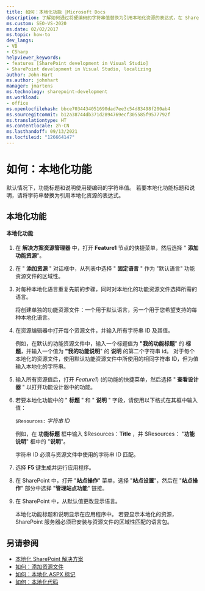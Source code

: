 ```yaml
---
title: 如何：本地化功能 |Microsoft Docs
description: 了解如何通过将硬编码的字符串值替换为引用本地化资源的表达式，在 SharePoint 中本地化功能标题和说明。
ms.custom: SEO-VS-2020
ms.date: 02/02/2017
ms.topic: how-to
dev_langs:
- VB
- CSharp
helpviewer_keywords:
- features [SharePoint development in Visual Studio]
- SharePoint development in Visual Studio, localizing
author: John-Hart
ms.author: johnhart
manager: jmartens
ms.technology: sharepoint-development
ms.workload:
- office
ms.openlocfilehash: bbce7034434051690dad7ee3c54d83498f200ab4
ms.sourcegitcommit: b12a38744db371d2894769ecf305585f9577792f
ms.translationtype: HT
ms.contentlocale: zh-CN
ms.lasthandoff: 09/13/2021
ms.locfileid: "126664147"
---
```

# <a name="how-to-localize-a-feature"></a>如何：本地化功能
  默认情况下，功能标题和说明使用硬编码的字符串值。 若要本地化功能标题和说明，请将字符串替换为引用本地化资源的表达式。

## <a name="localize-a-feature"></a>本地化功能

#### <a name="to-localize-a-feature"></a>本地化功能

1. 在 **解决方案资源管理器** 中，打开 **Feature1** 节点的快捷菜单，然后选择 " **添加功能资源**"。

2. 在 " **添加资源** " 对话框中，从列表中选择 " **固定语言** " 作为 "默认语言" 功能资源文件的区域性。

3. 对每种本地化语言重复先前的步骤，同时对本地化的功能资源文件选择所需的语言。

     将创建单独的功能资源文件：一个用于默认语言，另一个用于您希望支持的每种本地化语言。

4. 在资源编辑器中打开每个资源文件，并输入所有字符串 ID 及其值。

     例如，在默认的功能资源文件中，输入一个标题值为 **"我的功能标题**" 的 **标题**，并输入一个值为 **"我的功能说明**" 的 **说明** 的第二个字符串 id。 对于每个本地化的资源文件，使用默认功能资源文件中所使用的相同字符串 ID，但为值输入本地化的字符串。

5. 输入所有资源值后，打开 *Feature1*)  (的功能的快捷菜单，然后选择 " **查看设计器** " 以打开功能设计器中的功能。

6. 若要本地化功能中的 " **标题** " 和 " **说明** " 字段，请使用以下格式在其框中输入值：

     `$Resources:` *字符串 ID*

     例如，在 **功能标题** 框中输入 $Resources：**Title** ，并 $Resources： "**功能说明**" 框中的 "**说明**"。

     字符串 ID 必须与资源文件中使用的字符串 ID 匹配。

7. 选择 **F5** 键生成并运行应用程序。

8. 在 SharePoint 中，打开 "**站点操作**" 菜单，选择 "**站点设置**"，然后在 "**站点操作**" 部分中选择 "**管理站点功能**" 链接。

9. 在 SharePoint 中，从默认值更改显示语言。

     本地化功能标题和说明显示在应用程序中。 若要显示本地化的资源，SharePoint 服务器必须已安装与资源文件的区域性匹配的语言包。

## <a name="see-also"></a>另请参阅
- [本地化 SharePoint 解决方案](../sharepoint/localizing-sharepoint-solutions.md)
- [如何：添加资源文件](../sharepoint/how-to-add-a-resource-file.md)
- [如何：本地化 ASPX 标记](../sharepoint/how-to-localize-aspx-markup.md)
- [如何：本地化代码](../sharepoint/how-to-localize-code.md)
